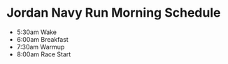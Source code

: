 # Jordan Navy Run Morning Schedule

- 5:30am Wake
- 6:00am Breakfast
- 7:30am Warmup
- 8:00am Race Start
